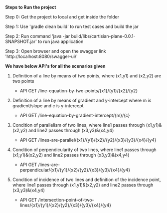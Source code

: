 **Steps to Run the project**

Step 0: Get the project to local and get inside the folder

Step 1: Use 'gradle clean build' to run test cases and build the jar

Step 2: Run command 'java -jar build/libs/cartisian-plane-0.0.1-SNAPSHOT.jar' to run java application

Step 3: Open browser and open the swagger link 'http://localhost:8080/swagger-ui/'




**We have below API's for all the scenarios given**
1. Definition of a line by means of two points, where (x1,y1) and (x2,y2) are two points
   * API GET /line-equation-by-two-points/{x1}/{y1}/{x2}/{y2}


2. Definition of a line by means of gradient and y-intercept where m is gradient/slope and c is y-intercept
    * API GET /line-equation-by-gradient-intercept/{m}/{c}


3. Condition of parallelism of two lines, where line1 passes through (x1,y1)&(x2,y2) and line2 passes through (x3,y3)&(x4,y4)
   * API GET /lines-are-parallel​/{x1}​/{y1}​/{x2}​/{y2}​/{x3}​/{y3}​/{x4}​/{y4}


4. Condition of perpendicularity of two lines, where line1 passes through (x1,y1)&(x2,y2) and line2 passes through (x3,y3)&(x4,y4)
   * API GET /lines-are-perpendicular/{x1}/{y1}/{x2}/{y2}/{x3}/{y3}/{x4}/{y4}


5. Condition of incidence of two lines and definition of the incidence point, where line1 passes through (x1,y1)&(x2,y2) and line2 passes through (x3,y3)&(x4,y4)
   * API GET /intersection-point-of-two-lines/{x1}/{y1}/{x2}/{y2}/{x3}/{y3}/{x4}/{y4}
